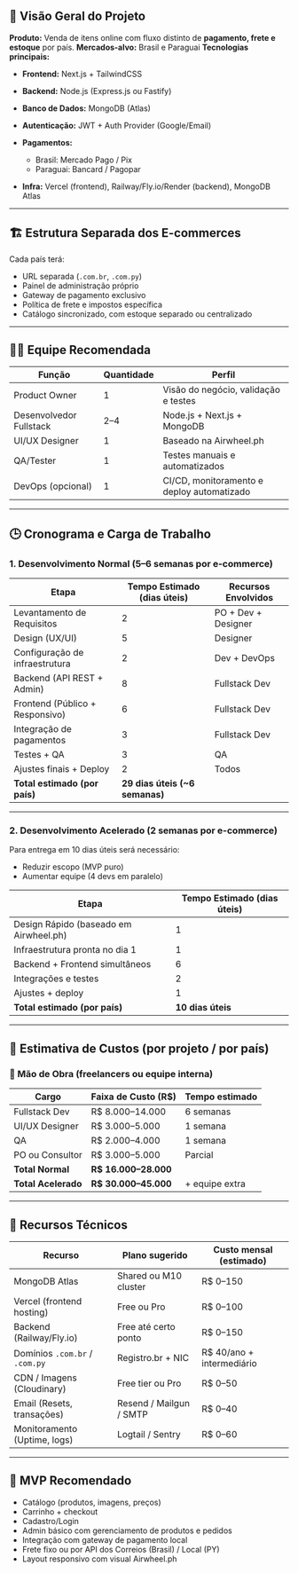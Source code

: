 
## 🧩 Visão Geral do Projeto

**Produto:** Venda de itens online com fluxo distinto de **pagamento, frete e estoque** por país.
**Mercados-alvo:** Brasil e Paraguai
**Tecnologias principais:**

* **Frontend:** Next.js + TailwindCSS
* **Backend:** Node.js (Express.js ou Fastify)
* **Banco de Dados:** MongoDB (Atlas)
* **Autenticação:** JWT + Auth Provider (Google/Email)
* **Pagamentos:**

  * Brasil: Mercado Pago / Pix
  * Paraguai: Bancard / Pagopar
* **Infra:** Vercel (frontend), Railway/Fly.io/Render (backend), MongoDB Atlas

---

## 🏗️ Estrutura Separada dos E-commerces

Cada país terá:

* URL separada (`.com.br`, `.com.py`)
* Painel de administração próprio
* Gateway de pagamento exclusivo
* Política de frete e impostos específica
* Catálogo sincronizado, com estoque separado ou centralizado

---

## 🧑‍💻 Equipe Recomendada

| Função                  | Quantidade | Perfil                                     |
| ----------------------- | ---------- | ------------------------------------------ |
| Product Owner           | 1          | Visão do negócio, validação e testes       |
| Desenvolvedor Fullstack | 2–4        | Node.js + Next.js + MongoDB                |
| UI/UX Designer          | 1          | Baseado na Airwheel.ph                     |
| QA/Tester               | 1          | Testes manuais e automatizados             |
| DevOps (opcional)       | 1          | CI/CD, monitoramento e deploy automatizado |

---

## 🕒 Cronograma e Carga de Trabalho

### 1. Desenvolvimento Normal (5–6 semanas por e-commerce)

| Etapa                           | Tempo Estimado (dias úteis)     | Recursos Envolvidos |
| ------------------------------- | ------------------------------- | ------------------- |
| Levantamento de Requisitos      | 2                               | PO + Dev + Designer |
| Design (UX/UI)                  | 5                               | Designer            |
| Configuração de infraestrutura  | 2                               | Dev + DevOps        |
| Backend (API REST + Admin)      | 8                               | Fullstack Dev       |
| Frontend (Público + Responsivo) | 6                               | Fullstack Dev       |
| Integração de pagamentos        | 3                               | Fullstack Dev       |
| Testes + QA                     | 3                               | QA                  |
| Ajustes finais + Deploy         | 2                               | Todos               |
| **Total estimado (por país)**   | **29 dias úteis (\~6 semanas)** |                     |

---

### 2. Desenvolvimento Acelerado (2 semanas por e-commerce)

Para entrega em 10 dias úteis será necessário:

* Reduzir escopo (MVP puro)
* Aumentar equipe (4 devs em paralelo)

| Etapa                                  | Tempo Estimado (dias úteis) |
| -------------------------------------- | --------------------------- |
| Design Rápido (baseado em Airwheel.ph) | 1                           |
| Infraestrutura pronta no dia 1         | 1                           |
| Backend + Frontend simultâneos         | 6                           |
| Integrações e testes                   | 2                           |
| Ajustes + deploy                       | 1                           |
| **Total estimado (por país)**          | **10 dias úteis**           |

---

## 💸 Estimativa de Custos (por projeto / por país)

### 💼 Mão de Obra (freelancers ou equipe interna)

| Cargo               | Faixa de Custo (R\$)  | Tempo estimado |
| ------------------- | --------------------- | -------------- |
| Fullstack Dev       | R\$ 8.000–14.000      | 6 semanas      |
| UI/UX Designer      | R\$ 3.000–5.000       | 1 semana       |
| QA                  | R\$ 2.000–4.000       | 1 semana       |
| PO ou Consultor     | R\$ 3.000–5.000       | Parcial        |
| **Total Normal**    | **R\$ 16.000–28.000** |                |
| **Total Acelerado** | **R\$ 30.000–45.000** | + equipe extra |

---

## 🔩 Recursos Técnicos

| Recurso                        | Plano sugerido          | Custo mensal (estimado)    |
| ------------------------------ | ----------------------- | -------------------------- |
| MongoDB Atlas                  | Shared ou M10 cluster   | R\$ 0–150                  |
| Vercel (frontend hosting)      | Free ou Pro             | R\$ 0–100                  |
| Backend (Railway/Fly.io)       | Free até certo ponto    | R\$ 0–150                  |
| Domínios `.com.br` / `.com.py` | Registro.br + NIC       | R\$ 40/ano + intermediário |
| CDN / Imagens (Cloudinary)     | Free tier ou Pro        | R\$ 0–50                   |
| Email (Resets, transações)     | Resend / Mailgun / SMTP | R\$ 0–40                   |
| Monitoramento (Uptime, logs)   | Logtail / Sentry        | R\$ 0–60                   |

---

## 🧩 MVP Recomendado

* Catálogo (produtos, imagens, preços)
* Carrinho + checkout
* Cadastro/Login
* Admin básico com gerenciamento de produtos e pedidos
* Integração com gateway de pagamento local
* Frete fixo ou por API dos Correios (Brasil) / Local (PY)
* Layout responsivo com visual Airwheel.ph

